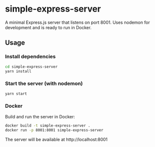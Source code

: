 # simple-express-server

A minimal Express.js server that listens on port 8001. Uses nodemon for development and is ready to run in Docker.

## Usage

### Install dependencies
```bash
cd simple-express-server
yarn install
```

### Start the server (with nodemon)
```bash
yarn start
```

### Docker
Build and run the server in Docker:
```bash
docker build -t simple-express-server .
docker run -p 8001:8001 simple-express-server
```

The server will be available at http://localhost:8001

